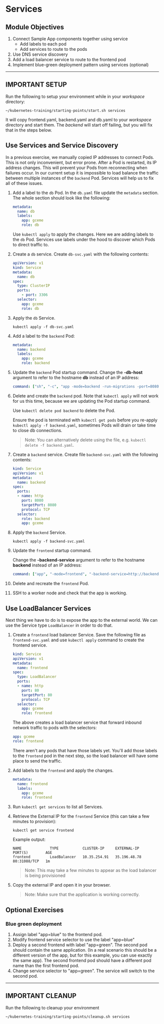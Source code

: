 # Services

## Module Objectives

1. Connect Sample App components together using service
    - Add labels to each pod
    - Add services to route to the pods
1. Use DNS service discovery
1. Add a load balancer service to route to the frontend pod
1. Implement blue-green deployment pattern using services (optional)

---

## **IMPORTANT SETUP**
Run the following to setup your environment while in your *workspace* directory:

```shell
~/kubernetes-training/starting-points/start.sh services
```

It will copy frontend.yaml, backend.yaml and db.yaml to your *workspace*
directory and start them.  The *backend* will start off failing, but you will
fix that in the steps below.

## Use Services and Service Discovery

In a previous exercise, we manually copied IP addresses to connect
Pods. This is not only inconvenient, but error prone. After a Pod is
restarted, its IP address changes. This will prevent your Pods from
reconnecting when failures occur. In our current setup it is impossible
to load balance the traffic between multiple instances of the `backend`
Pod. Services will help us to fix all of these issues.

1. Add a label to the `db` Pod. In the `db.yaml` file update the `metadata` section. The whole section should look like the following:

    ```yaml
    metadata:
      name: db
      labels:
        app: gceme
        role: db
    ```

    Use `kubectl apply` to apply the changes. Here we are adding labels to the `db` Pod. Services use labels under the hood to discover which Pods to direct traffic to.

1. Create a `db` service. Create `db-svc.yaml` with the following contents:

    ```yaml
    apiVersion: v1
    kind: Service
    metadata:
      name: db
    spec:
      type: ClusterIP
      ports:
        - port: 3306
      selector:
        app: gceme
        role: db
    ```

1. Apply the `db` Service.

    ```shell
    kubectl apply -f db-svc.yaml
    ```

1. Add a label to the `backend` Pod:

    ```yaml
    metadata:
      name: backend
      labels:
        app: gceme
        role: backend
    ```

1. Update the `backend` Pod startup command.
    Change the **-db-host** argument to refer to the hostname **db**
    instead of an IP address:

    ```yaml
    command: ["sh", "-c", "app -mode=backend -run-migrations -port=8080 -db-host=db -db-password=very-secret-password" ]
    ```

1. Delete and create the `backend` pod. Note that `kubectl apply` will not work for us this time, because we are updating the Pod startup command.

    Use `kubectl delete pod backend` to delete the Pod.

    Ensure the pod is terminated with `kubectl get pods` before you re-apply `kubectl apply -f backend.yaml`, sometimes Pods will drain or take time to close db connections.

    > Note: You can alternatively delete using the file, e.g. `kubectl delete -f backend.yaml`.

1. Create a `backend` service.  Create file `backend-svc.yaml`
with the following contents:

    ```yaml
    kind: Service
    apiVersion: v1
    metadata:
      name: backend
    spec:
      ports:
      - name: http
        port: 8080
        targetPort: 8080
        protocol: TCP
      selector:
        role: backend
        app: gceme
    ```

1. Apply the `backend` Service.

    ```shell
    kubectl apply -f backend-svc.yaml
    ```

1. Update the `frontend` startup command.

    Change the **-backend-service** argument to refer to the hostname
    **backend** instead of an IP address:

    ```yaml
    command: ["app", "-mode=frontend", "-backend-service=http://backend:8080", "-port=80"]
    ```

1. Delete and recreate the `frontend` Pod.

1. SSH to a worker node and check that the app is working.

## Use LoadBalancer Services

Next thing we have to do is to expose the app to the external world. We can use the Service type `LoadBalancer` in order to do that.

1. Create a `frontend` load balancer Service. Save the following file as `frontend-svc.yaml` and use `kubectl apply` command to create the frontend service.

    ```yaml
    kind: Service
    apiVersion: v1
    metadata:
      name: frontend
    spec:
      type: LoadBalancer
      ports:
      - name: http
        port: 80
        targetPort: 80
        protocol: TCP
      selector:
        app: gceme
        role: frontend
    ```

    The above creates a load balancer service that forward inbound
    network traffic to pods with the selectors:

    ```yaml
    app: gceme
    role: frontend
    ```

    There aren't any pods that have those labels yet.
    You'll add those labels to the `frontend` pod in the next step,
    so the load balancer will have some place to send the traffic.

1. Add labels to the `frontend` and apply the changes.

    ```yaml
    metadata:
      name: frontend
      labels:
        app: gceme
        role: frontend
    ```

1.  Run `kubectl get services` to list all Services.

1. Retrieve the External IP for the `frontend` Service (this can take a few minutes to provision):

    ```shell
    kubectl get service frontend
    ```

    Example output:
    ```
    NAME             TYPE           CLUSTER-IP     EXTERNAL-IP    PORT(S)        AGE
    frontend         LoadBalancer   10.35.254.91   35.196.48.78   80:31088/TCP   1m
    ```

    > Note: This may take a few minutes to appear as the load balancer is being provisioned

1. Copy the external IP and open it in your browser.

    > Note: Make sure that the application is working correctly.

## Optional Exercises

### Blue green deployment

1. Assign label "app=blue" to the frontend pod.
1. Modify frontend service selector to use the label "app=blue"  
1. Deploy a second frontend with label "app=green". The second pod should contain the same application.  (In a real scenario this should be a different version of the app, but for this example, you can use exactly the same app).  The second frontend pod should have a different pod name than the first frontend pod.
1. Change service selector to "app=green". The service will switch to the second pod.

---

## **IMPORTANT CLEANUP**
Run the following to cleanup your environment

```shell
~/kubernetes-training/starting-points/cleanup.sh services
```
